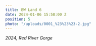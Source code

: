 ```yaml
---
title: BW Land 6
date: 2024-01-06 15:58:00 Z
position: 5
photo: "/uploads/0001_%23%23%23-2.jpg"
---
```


*2024, Red River Gorge*